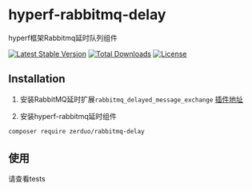 # hyperf-rabbitmq-delay
hyperf框架Rabbitmq延时队列组件

[![Latest Stable Version](https://poser.pugx.org/zerduo/rabbitmq-delay/v)](//packagist.org/packages/zerduo/rabbitmq-delay) 
[![Total Downloads](https://poser.pugx.org/zerduo/rabbitmq-delay/downloads)](//packagist.org/packages/zerduo/rabbitmq-delay)
[![License](https://poser.pugx.org/zerduo/rabbitmq-delay/license)](//packagist.org/packages/zerduo/rabbitmq-delay)

## Installation

1. 安装RabbitMQ延时扩展`rabbitmq_delayed_message_exchange`
[插件地址](https://github.com/rabbitmq/rabbitmq-delayed-message-exchange/releases/tag/v3.8.0)

2. 安装hyperf-rabbitmq延时组件
```bash
composer require zerduo/rabbitmq-delay
```

## 使用

请查看tests
